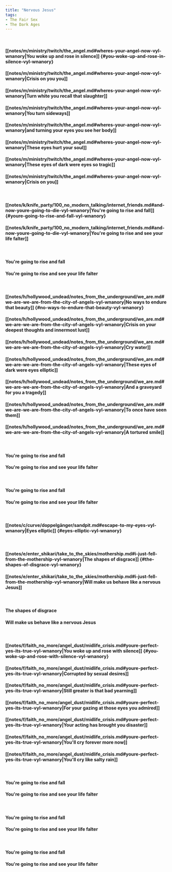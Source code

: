 ```yaml
---
title: "Nervous Jesus"
tags:
- The Fair Sex
- The Dark Ages
---
```

&nbsp;
#### [[notes/m/ministry/twitch/the_angel.md#wheres-your-angel-now-vyl-wnanory|You woke up and rose in silence]] {#you-woke-up-and-rose-in-silence-vyl-wnanory}
#### [[notes/m/ministry/twitch/the_angel.md#wheres-your-angel-now-vyl-wnanory|Crisis on you you]]
#### [[notes/m/ministry/twitch/the_angel.md#wheres-your-angel-now-vyl-wnanory|Turn white you recall that slaughter]]
#### [[notes/m/ministry/twitch/the_angel.md#wheres-your-angel-now-vyl-wnanory|You turn sideways]]
#### [[notes/m/ministry/twitch/the_angel.md#wheres-your-angel-now-vyl-wnanory|and turning your eyes you see her body]]
#### [[notes/m/ministry/twitch/the_angel.md#wheres-your-angel-now-vyl-wnanory|These eyes hurt your soul]]
#### [[notes/m/ministry/twitch/the_angel.md#wheres-your-angel-now-vyl-wnanory|These eyes of dark were eyes so tragic]]
#### [[notes/m/ministry/twitch/the_angel.md#wheres-your-angel-now-vyl-wnanory|Crisis on you]]
&nbsp;
#### [[notes/k/knife_party/100_no_modern_talking/internet_friends.md#and-now-youre-going-to-die-vyl-wnanory|You're going to rise and fall]] {#youre-going-to-rise-and-fall-vyl-wnanory}
#### [[notes/k/knife_party/100_no_modern_talking/internet_friends.md#and-now-youre-going-to-die-vyl-wnanory|You're going to rise and see your life falter]]
&nbsp;
#### You're going to rise and fall
#### You're going to rise and see your life falter
&nbsp;
#### [[notes/h/hollywood_undead/notes_from_the_underground/we_are.md#we-are-we-are-from-the-city-of-angels-vyl-wnanory|No ways to endure that beauty]] {#no-ways-to-endure-that-beauty-vyl-wnanory}
#### [[notes/h/hollywood_undead/notes_from_the_underground/we_are.md#we-are-we-are-from-the-city-of-angels-vyl-wnanory|Crisis on your deepest thoughts and innermost lust]]
#### [[notes/h/hollywood_undead/notes_from_the_underground/we_are.md#we-are-we-are-from-the-city-of-angels-vyl-wnanory|Cry water]]
#### [[notes/h/hollywood_undead/notes_from_the_underground/we_are.md#we-are-we-are-from-the-city-of-angels-vyl-wnanory|These eyes of dark were eyes elliptic]]
#### [[notes/h/hollywood_undead/notes_from_the_underground/we_are.md#we-are-we-are-from-the-city-of-angels-vyl-wnanory|And a graveyard for you a tragedy]]
#### [[notes/h/hollywood_undead/notes_from_the_underground/we_are.md#we-are-we-are-from-the-city-of-angels-vyl-wnanory|To once have seen them]]
#### [[notes/h/hollywood_undead/notes_from_the_underground/we_are.md#we-are-we-are-from-the-city-of-angels-vyl-wnanory|A tortured smile]]
&nbsp;
#### You're going to rise and fall
#### You're going to rise and see your life falter
&nbsp;
#### You're going to rise and fall
#### You're going to rise and see your life falter
&nbsp;
#### [[notes/c/curve/doppelgänger/sandpit.md#escape-to-my-eyes-vyl-wnanory|Eyes elliptic]] {#eyes-elliptic-vyl-wnanory}
&nbsp;
#### [[notes/e/enter_shikari/take_to_the_skies/mothership.md#i-just-fell-from-the-mothership-vyl-wnanory|The shapes of disgrace]] {#the-shapes-of-disgrace-vyl-wnanory}
#### [[notes/e/enter_shikari/take_to_the_skies/mothership.md#i-just-fell-from-the-mothership-vyl-wnanory|Will make us behave like a nervous Jesus]]
&nbsp;
#### The shapes of disgrace
#### Will make us behave like a nervous Jesus
&nbsp;
#### [[notes/f/faith_no_more/angel_dust/midlife_crisis.md#youre-perfect-yes-its-true-vyl-wnanory|You woke up and rose with silence]] {#you-woke-up-and-rose-with-silence-vyl-wnanory}
#### [[notes/f/faith_no_more/angel_dust/midlife_crisis.md#youre-perfect-yes-its-true-vyl-wnanory|Corrupted by sexual desires]]
#### [[notes/f/faith_no_more/angel_dust/midlife_crisis.md#youre-perfect-yes-its-true-vyl-wnanory|Still greater is that bad yearning]]
#### [[notes/f/faith_no_more/angel_dust/midlife_crisis.md#youre-perfect-yes-its-true-vyl-wnanory|For your gazing at those eyes you admired]]
#### [[notes/f/faith_no_more/angel_dust/midlife_crisis.md#youre-perfect-yes-its-true-vyl-wnanory|Your acting has brought you disaster]]
#### [[notes/f/faith_no_more/angel_dust/midlife_crisis.md#youre-perfect-yes-its-true-vyl-wnanory|You'll cry forever more now]]
#### [[notes/f/faith_no_more/angel_dust/midlife_crisis.md#youre-perfect-yes-its-true-vyl-wnanory|You'll cry like salty rain]]
&nbsp;
#### You're going to rise and fall
#### You're going to rise and see your life falter
&nbsp;
#### You're going to rise and fall
#### You're going to rise and see your life falter
&nbsp;
#### You're going to rise and fall
#### You're going to rise and see your life falter
